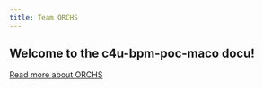 ```yaml
---
title: Team ORCHS
---
```

## Welcome to the c4u-bpm-poc-maco docu!

[Read more about ORCHS](pages/about/about.md)
